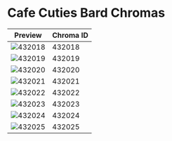 # Cafe Cuties Bard Chromas

| Preview | Chroma ID |
|---------|-----------|
| ![432018](https://raw.communitydragon.org/latest/plugins/rcp-be-lol-game-data/global/default/v1/champion-chroma-images/432/432018.png) | 432018 |
| ![432019](https://raw.communitydragon.org/latest/plugins/rcp-be-lol-game-data/global/default/v1/champion-chroma-images/432/432019.png) | 432019 |
| ![432020](https://raw.communitydragon.org/latest/plugins/rcp-be-lol-game-data/global/default/v1/champion-chroma-images/432/432020.png) | 432020 |
| ![432021](https://raw.communitydragon.org/latest/plugins/rcp-be-lol-game-data/global/default/v1/champion-chroma-images/432/432021.png) | 432021 |
| ![432022](https://raw.communitydragon.org/latest/plugins/rcp-be-lol-game-data/global/default/v1/champion-chroma-images/432/432022.png) | 432022 |
| ![432023](https://raw.communitydragon.org/latest/plugins/rcp-be-lol-game-data/global/default/v1/champion-chroma-images/432/432023.png) | 432023 |
| ![432024](https://raw.communitydragon.org/latest/plugins/rcp-be-lol-game-data/global/default/v1/champion-chroma-images/432/432024.png) | 432024 |
| ![432025](https://raw.communitydragon.org/latest/plugins/rcp-be-lol-game-data/global/default/v1/champion-chroma-images/432/432025.png) | 432025 |